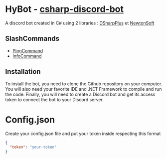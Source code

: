 
# HyBot - [csharp-discord-bot](https://github.com/Antyss77/csharp-discord-bot)

A discord bot created in C# using 2 libraries : [DSharpPlus](https://github.com/DSharpPlus/DSharpPlus) et [NewtonSoft](https://github.com/JamesNK/Newtonsoft.Json)


## SlashCommands

- [PingCommand](https://github.com/Antyss77/csharp-discord-bot/blob/main/Commands/PingCommand.cs)
- [InfoCommand](https://github.com/Antyss77/csharp-discord-bot/blob/main/Commands/InfoCommand.cs)


## Installation

To install the bot, you need to clone the Github repository on your computer. You will also need your favorite IDE and .NET Framework to compile and run the code. Finally, you will need to create a Discord bot and get its access token to connect the bot to your Discord server. 

# Config.json
Create your config.json file and put your token inside respecting this format
```config.json
{
  "token": "your-token"
}
```
    
